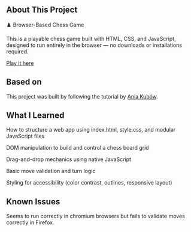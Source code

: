 ## About This Project

♟️ Browser-Based Chess Game

This is a playable chess game built with HTML, CSS, and JavaScript, designed to run entirely in the browser — no downloads or installations required.

[Play it here](https://phaedrem.github.io/JS-Chess/)


## Based on

This project was built by following the tutorial by [Ania Kubów](https://youtu.be/Qv0fvm5B0EM).


## What I Learned

How to structure a web app using index.html, style.css, and modular JavaScript files

DOM manipulation to build and control a chess board grid

Drag-and-drop mechanics using native JavaScript

Basic move validation and turn logic

Styling for accessibility (color contrast, outlines, responsive layout)


## Known Issues

Seems to run correctly in chromium browsers but fails to validate moves correctly in Firefox. 
